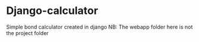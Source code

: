 # Django-calculator
Simple bond calculator created in django
NB: The webapp folder here is not the project folder
